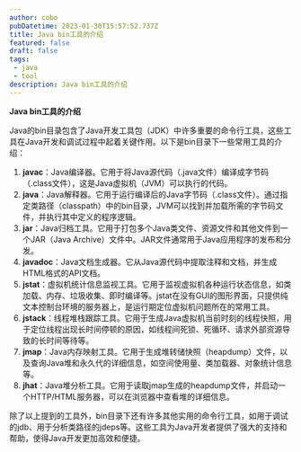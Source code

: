 ```yaml
---
author: cobo
pubDatetime: 2023-01-30T15:57:52.737Z
title: Java bin工具的介绍
featured: false
draft: false
tags:
 - java
 - tool
description: Java bin工具的介绍
---
```

**Java bin工具的介绍**

Java的bin目录包含了Java开发工具包（JDK）中许多重要的命令行工具，这些工具在Java开发和调试过程中起着关键作用。以下是bin目录下一些常用工具的介绍：

1. **javac**：Java编译器。它用于将Java源代码（.java文件）编译成字节码（.class文件），这是Java虚拟机（JVM）可以执行的代码。
2. **java**：Java解释器。它用于运行编译后的Java字节码（.class文件）。通过指定类路径（classpath）中的bin目录，JVM可以找到并加载所需的字节码文件，并执行其中定义的程序逻辑。
3. **jar**：Java归档工具。它用于打包多个Java类文件、资源文件和其他文件到一个JAR（Java Archive）文件中。JAR文件通常用于Java应用程序的发布和分发。
4. **javadoc**：Java文档生成器。它从Java源代码中提取注释和文档，并生成HTML格式的API文档。
5. **jstat**：虚拟机统计信息监视工具。它用于监视虚拟机各种运行状态信息，如类加载、内存、垃圾收集、即时编译等。jstat在没有GUI的图形界面，只提供纯文本控制台环境的服务器上，是运行期定位虚拟机问题所在的常用工具。
6. **jstack**：线程堆栈跟踪工具。它用于生成Java虚拟机当前时刻的线程快照，用于定位线程出现长时间停顿的原因，如线程间死锁、死循环、请求外部资源导致的长时间等待等。
7. **jmap**：Java内存映射工具。它用于生成堆转储快照（heapdump）文件，以及查询Java堆和永久代的详细信息，如空间使用量、类加载器、对象统计信息等。
8. **jhat**：Java堆分析工具。它用于读取jmap生成的heapdump文件，并启动一个HTTP/HTML服务器，可以在浏览器中查看堆的详细信息。

除了以上提到的工具外，bin目录下还有许多其他实用的命令行工具，如用于调试的jdb、用于分析类路径的jdeps等。这些工具为Java开发者提供了强大的支持和帮助，使得Java开发更加高效和便捷。

